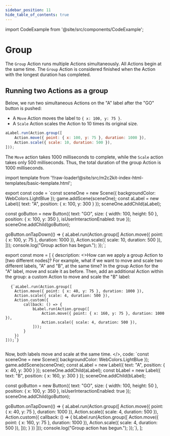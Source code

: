 ```yaml
---
sidebar_position: 11
hide_table_of_contents: true
---
```


import CodeExample from '@site/src/components/CodeExample';

# Group

The `Group` Action runs multiple Actions simultaneously. All Actions begin at the same time. The `Group` Action is considered finished when the Action with the longest duration has completed.

## Running two Actions as a group

Below, we run two simultaneous Actions on the "A" label after the "GO" button is pushed:

- A `Move` Action moves the label to `{ x: 100, y: 75 }`.
- A `Scale` Action scales the Action to 10 times its original size.

```js
aLabel.run(Action.group([
    Action.move({ point: { x: 100, y: 75 }, duration: 1000 }),
    Action.scale({ scale: 10, duration: 500 }),
]));
```

The `Move` action takes 1000 milliseconds to complete, while the `Scale` action takes only 500 milliseconds. Thus, the total duration of the group Action is 1000 milliseconds.

import template from '!!raw-loader!@site/src/m2c2kit-index-html-templates/basic-template.html';

export const code = `const sceneOne = new Scene({ backgroundColor: WebColors.LightBlue });
game.addScene(sceneOne);
const aLabel = new Label({ text: "A", position: { x: 100, y: 300 } });
sceneOne.addChild(aLabel);
 
const goButton = new Button({
    text: "GO",
    size: { width: 100, height: 50 },
    position: { x: 100, y: 350 },
    isUserInteractionEnabled: true
});
sceneOne.addChild(goButton);
 
goButton.onTapDown(() => {
    aLabel.run(Action.group([
        Action.move({ point: { x: 100, y: 75 }, duration: 1000 }),
        Action.scale({ scale: 10, duration: 500 }),
    ]));
    console.log("Group action has begun.");
});`;

export const more = [
{ description: <>How can we apply a group Action to [two different nodes]? For example, what if we want to move and scale two different labels, "A" and "B", at the same time? In the group Action for the "A" label, move and scale it as before. Then, add an additional Action within the group: a custom Action to move and scale the "B" label:
<pre>
  <code className="language-js">{`aLabel.run(Action.group([
    Action.move({ point: { x: 40, y: 75 }, duration: 1000 }),
    Action.scale({ scale: 4, duration: 500 }),
    Action.custom({
        callback: () => {
            bLabel.run(Action.group([
                Action.move({ point: { x: 160, y: 75 }, duration: 1000 }),
                Action.scale({ scale: 4, duration: 500 }),
            ]));
        }
    })
]));`}
  </code>
</pre>
Now, both labels move and scale at the same time.
</>,
code: `const sceneOne = new Scene({ backgroundColor: WebColors.LightBlue });
game.addScene(sceneOne);
const aLabel = new Label({ text: "A", position: { x: 40, y: 300 } });
sceneOne.addChild(aLabel);
const bLabel = new Label({ text: "B", position: { x: 160, y: 300 } });
sceneOne.addChild(bLabel);
 
const goButton = new Button({
    text: "GO",
    size: { width: 100, height: 50 },
    position: { x: 100, y: 350 },
    isUserInteractionEnabled: true
});
sceneOne.addChild(goButton);
 
goButton.onTapDown(() => {
    aLabel.run(Action.group([
        Action.move({ point: { x: 40, y: 75 }, duration: 1000 }),
        Action.scale({ scale: 4, duration: 500 }),
        Action.custom({
            callback: () => {
                bLabel.run(Action.group([
                    Action.move({ point: { x: 160, y: 75 }, duration: 1000 }),
                    Action.scale({ scale: 4, duration: 500 }),
                ]));
            }
        })
    ]));
    console.log("Group action has begun.");
});`},
];

<CodeExample code={code} more={more} template={template} console="true"/>

